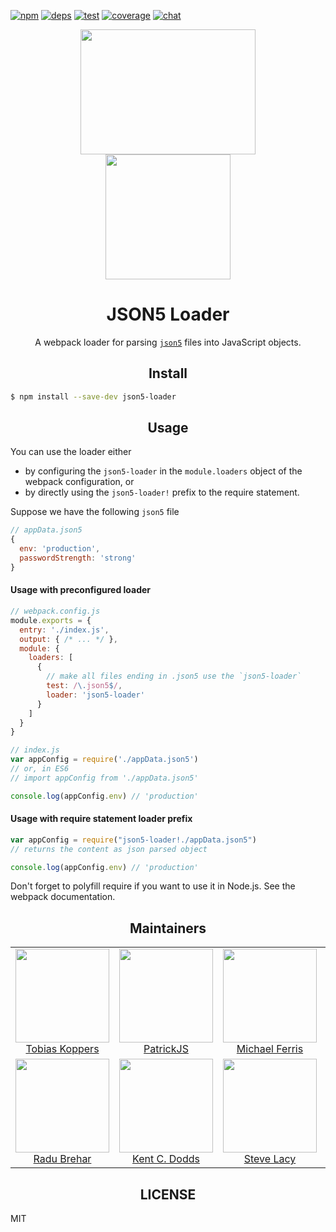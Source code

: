 [![npm][npm]][npm-url]
[![deps][deps]][deps-url]
[![test][test]][test-url]
[![coverage][cover]][cover-url]
[![chat][chat]][chat-url]

<div align="center">
  <!-- replace with accurate logo e.g from https://worldvectorlogo.com/ -->
  <img width="280" height="200" style=""
    src="https://cdn.rawgit.com/json5/json5-logo/master/json5-logo.svg">
  <a href="https://github.com/webpack/webpack">
    <img width="200" height="200" vspace="" hspace="25"
      src="https://worldvectorlogo.com/logos/webpack.svg">
  </a>
  <h1>JSON5 Loader</h1>
  <p>A webpack loader for parsing <a href="http://json5.org/"><code>json5</code></a> files into JavaScript objects.<p>
</div>

<h2 align="center">Install</h2>

```sh
$ npm install --save-dev json5-loader
```

<h2 align="center">Usage</h2>

You can use the loader either
 * by configuring the `json5-loader` in the `module.loaders` object of the webpack configuration, or
 * by directly using the `json5-loader!` prefix to the require statement.

Suppose we have the following `json5` file
```js
// appData.json5
{
  env: 'production',
  passwordStrength: 'strong'
}
```

#### Usage with preconfigured loader

```js
// webpack.config.js
module.exports = {
  entry: './index.js',
  output: { /* ... */ },
  module: {
    loaders: [
      {
        // make all files ending in .json5 use the `json5-loader`
        test: /\.json5$/,
        loader: 'json5-loader'
      }
    ]
  }
}
```

```js
// index.js
var appConfig = require('./appData.json5')
// or, in ES6
// import appConfig from './appData.json5'

console.log(appConfig.env) // 'production'
```
#### Usage with require statement loader prefix
```js
var appConfig = require("json5-loader!./appData.json5")
// returns the content as json parsed object

console.log(appConfig.env) // 'production'
```

Don't forget to polyfill require if you want to use it in Node.js. See the webpack documentation.

<h2 align="center">Maintainers</h2>

<table>
  <tbody>
    <tr>
      <td align="center">
        <img width="150" height="150"
        src="https://avatars.githubusercontent.com/sokra?v=3">
        <br />
        <a href="https://github.com/sokra">Tobias Koppers</a>
      </td>
      <td align="center">
        <img width="150" height="150"
        src="https://avatars.githubusercontent.com/gdi2290?v=3">
        <br />
        <a href="https://github.com/gdi2290">PatrickJS</a>
      </td>
      <td align="center">
        <img width="150" height="150" src="https://avatars.githubusercontent.com/Cellule?v=3">
        <br />
        <a href="https://github.com/Cellule">Michael Ferris</a>
      </td>
      <td align="center">
        <img width="150" height="150"
        src="https://avatars.githubusercontent.com/kmck?v=3">
        <br />
        <a href="https://github.com/kmck">Keith McKnight</a>
      </td>
    </tr>
    <tr>
      <td align="center">
        <img width="150" height="150"
        src="https://avatars.githubusercontent.com/radubrehar?v=3">
        <br />
        <a href="https://github.com/radubrehar">Radu Brehar</a>
      </td>
      <td align="center">
        <img width="150" height="150"
        src="https://avatars.githubusercontent.com/kentcdodds?v=3">
        <br />
        <a href="https://github.com/kentcdodds">Kent C. Dodds</a>
      </td>
      <td align="center">
        <img width="150" height="150"
        src="https://avatars.githubusercontent.com/stevelacy?v=3">
        <br />
        <a href="https://github.com/stevelacy">Steve Lacy</a>
      </td>
    </tr>
  </tbody>
</table>

<h2 align="center">LICENSE</h2>

MIT

[npm]: https://img.shields.io/npm/v/json5-loader.svg
[npm-url]: https://npmjs.com/package/json5-loader

[deps]: https://david-dm.org/webpack-contrib/json5-loader.svg
[deps-url]: https://david-dm.org/webpack-contrib/json5-loader

[chat]: https://img.shields.io/badge/gitter-webpack%2Fwebpack-brightgreen.svg
[chat-url]: https://gitter.im/webpack/webpack

[test]: http://img.shields.io/travis/webpack-contrib/json5-loader.svg
[test-url]: https://travis-ci.org/webpack-contrib/json5-loader

[cover]: https://codecov.io/gh/webpack-contrib/json5-loader/branch/master/graph/badge.svg
[cover-url]: https://codecov.io/gh/webpack-contrib/json5-loader
